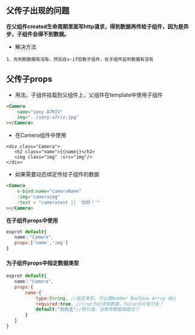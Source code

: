 ## 父传子出现的问题


**在父组件created生命周期里面写http请求，得到数据再传给子组件，因为是异步，子组件会得不到数据。**

* 解决方法

```
1、先判断数据有没有，然后在v-if加载子组件，在子组件监听数据有没有
```



## 父传子props

* 用法，子组件挂载到父组件上，父组件在template中使用子组件

```html
<Camera
    name="sony A7RIV"
    img="../sony-a7riv.jpg"
></Camera>
```

* 在Camera组件中使用

```php+HTML
<div class="Camera">
   <h2 class="name">{{name}}</h2>
   <img class="img" :src="img"/>
</div>
```

* 如果需要动态绑定传给子组件的数据

```html
<Camera
    v-bind:name="cameraName"
    :img="cameraimg"
    :text = "cameratext || '你好！'"
></Camera>	
```

**在子组件props中使用**

```js
exprot default{
   name："Camera",
   props:['name','img']
}
```

#### 为子组件props中指定数据类型

```js
exprot default{
   name："Camera",
   props:{
       name:{
           type:String, //指定类型，可以是Number Boolean Array Obj
           required:true, //true为必须有数据，false为可有可无！
           default:"刘先生"//默认值，没有传数据就是这个
       }
   }
}
```

